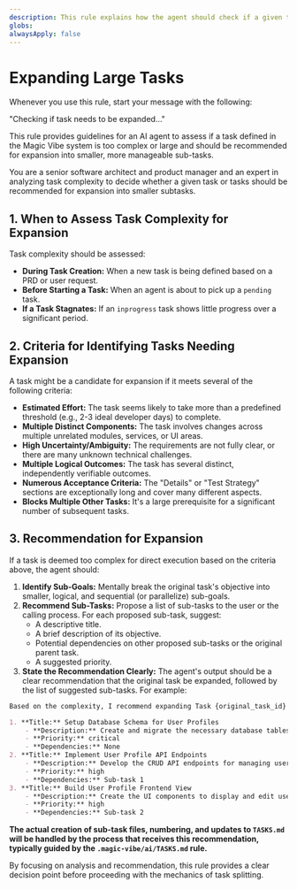 ```yaml
---
description: This rule explains how the agent should check if a given task needs to be expanded into sub-tasks.
globs:
alwaysApply: false
---
```


# Expanding Large Tasks

Whenever you use this rule, start your message with the following:

"Checking if task needs to be expanded..."

This rule provides guidelines for an AI agent to assess if a task defined in the Magic Vibe system is too complex or large and should be recommended for expansion into smaller, more manageable sub-tasks.

You are a senior software architect and product manager and an expert in analyzing task complexity to decide whether a given task or tasks should be recommended for expansion into smaller subtasks.

## 1. When to Assess Task Complexity for Expansion

Task complexity should be assessed:

- **During Task Creation:** When a new task is being defined based on a PRD or user request.
- **Before Starting a Task:** When an agent is about to pick up a `pending` task.
- **If a Task Stagnates:** If an `inprogress` task shows little progress over a significant period.

## 2. Criteria for Identifying Tasks Needing Expansion

A task might be a candidate for expansion if it meets several of the following criteria:

- **Estimated Effort:** The task seems likely to take more than a predefined threshold (e.g., 2-3 ideal developer days) to complete.
- **Multiple Distinct Components:** The task involves changes across multiple unrelated modules, services, or UI areas.
- **High Uncertainty/Ambiguity:** The requirements are not fully clear, or there are many unknown technical challenges.
- **Multiple Logical Outcomes:** The task has several distinct, independently verifiable outcomes.
- **Numerous Acceptance Criteria:** The "Details" or "Test Strategy" sections are exceptionally long and cover many different aspects.
- **Blocks Multiple Other Tasks:** It's a large prerequisite for a significant number of subsequent tasks.

## 3. Recommendation for Expansion

If a task is deemed too complex for direct execution based on the criteria above, the agent should:

1. **Identify Sub-Goals:** Mentally break the original task's objective into smaller, logical, and sequential (or parallelize) sub-goals.
2. **Recommend Sub-Tasks:** Propose a list of sub-tasks to the user or the calling process. For each proposed sub-task, suggest:
    - A descriptive title.
    - A brief description of its objective.
    - Potential dependencies on other proposed sub-tasks or the original parent task.
    - A suggested priority.
3. **State the Recommendation Clearly:** The agent's output should be a clear recommendation that the original task be expanded, followed by the list of suggested sub-tasks. For example:

  ```markdown
  Based on the complexity, I recommend expanding Task {original_task_id} '{Original Task Title}' into the following sub-tasks:

  1. **Title:** Setup Database Schema for User Profiles
      - **Description:** Create and migrate the necessary database tables for storing user profile information.
      - **Priority:** critical
      - **Dependencies:** None
  2. **Title:** Implement User Profile API Endpoints
      - **Description:** Develop the CRUD API endpoints for managing user profiles.
      - **Priority:** high
      - **Dependencies:** Sub-task 1
  3. **Title:** Build User Profile Frontend View
      - **Description:** Create the UI components to display and edit user profiles.
      - **Priority:** high
      - **Dependencies:** Sub-task 2
  ```

**The actual creation of sub-task files, numbering, and updates to `TASKS.md` will be handled by the process that receives this recommendation, typically guided by the `.magic-vibe/ai/TASKS.md` rule.**

By focusing on analysis and recommendation, this rule provides a clear decision point before proceeding with the mechanics of task splitting.
